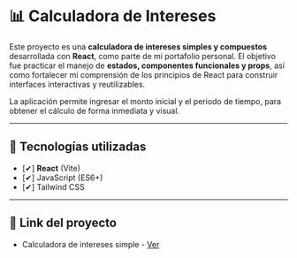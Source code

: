 # 📊 Calculadora de Intereses

Este proyecto es una **calculadora de intereses simples y compuestos** desarrollada con **React**, como parte de mi portafolio personal. El objetivo fue practicar el manejo de **estados, componentes funcionales y props**, así como fortalecer mi comprensión de los principios de React para construir interfaces interactivas y reutilizables.

La aplicación permite ingresar el monto inicial y el periodo de tiempo, para obtener el cálculo de forma inmediata y visual.

---

## 🚀 Tecnologías utilizadas

- [✔] **React** (Vite)
- [✔] JavaScript (ES6+)
- [✔] Tailwind CSS

---

## 📂 Link del proyecto

- Calculadora de intereses simple - [Ver](https://glistening-babka-ab771e.netlify.app/)
